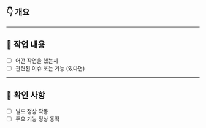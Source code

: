 <!-- 제목 : [분류] : 제목 -->
<!-- 분류 = 이슈 분류  -->

## 👇 개요

<!-- 간단한 개요  -->

---

## 🔨 작업 내용

- [ ] 어떤 작업을 했는지
- [ ] 관련된 이슈 또는 기능 (있다면)

---

## 🧪 확인 사항

- [ ] 빌드 정상 작동
- [ ] 주요 기능 정상 동작
